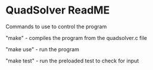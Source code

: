 # QuadSolver ReadME

Commands to use to control the program

"make" - compiles the program from the quadsolver.c file

"make use" - run the program

"make test" - run the preloaded test to check for input
